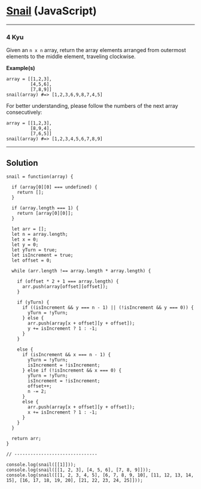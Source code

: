 # [Snail](https://www.codewars.com/kata/521c2db8ddc89b9b7a0000c1/javascript) (JavaScript)

---

### 4 Kyu

Given an `n x n` array, return the array elements arranged from outermost elements to the middle element, traveling clockwise.

**Example(s)**

```
array = [[1,2,3],
         [4,5,6],
         [7,8,9]]
snail(array) #=> [1,2,3,6,9,8,7,4,5]
```

For better understanding, please follow the numbers of the next array consecutively:

```
array = [[1,2,3],
         [8,9,4],
         [7,6,5]]
snail(array) #=> [1,2,3,4,5,6,7,8,9]
```

---

## Solution

```
snail = function(array) {
  
  if (array[0][0] === undefined) {
    return [];
  }

  if (array.length === 1) {
    return [array[0][0]];
  }
  
  let arr = [];
  let n = array.length;
  let x = 0;
  let y = 0; 
  let yTurn = true;
  let isIncrement = true;
  let offset = 0;
  
  while (arr.length !== array.length * array.length) {

    if (offset * 2 + 1 === array.length) {
      arr.push(array[offset][offset]);
    }

    if (yTurn) {
      if ((isIncrement && y === n - 1) || (!isIncrement && y === 0)) {
        yTurn = !yTurn;
      } else {
        arr.push(array[x + offset][y + offset]);
        y += isIncrement ? 1 : -1;
      }
    }

    else {
      if (isIncrement && x === n - 1) {
        yTurn = !yTurn;
        isIncrement = !isIncrement;
      } else if (!isIncrement && x === 0) {
        yTurn = !yTurn;
        isIncrement = !isIncrement;
        offset++;
        n -= 2;
      }
      else {
        arr.push(array[x + offset][y + offset]);
        x += isIncrement ? 1 : -1;
      }
    }
  }

  return arr;
}

// -------------------------------

console.log(snail([[1]]));
console.log(snail([[1, 2, 3], [4, 5, 6], [7, 8, 9]]));
console.log(snail([[1, 2, 3, 4, 5], [6, 7, 8, 9, 10], [11, 12, 13, 14, 15], [16, 17, 18, 19, 20], [21, 22, 23, 24, 25]]));
```